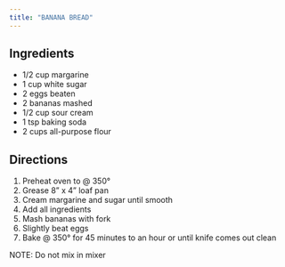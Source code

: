 ```yaml
---
title: "BANANA BREAD"
---
```


## Ingredients

* 1/2 cup margarine
* 1 cup white sugar
* 2 eggs beaten
* 2 bananas mashed
* 1/2 cup sour cream
* 1 tsp baking soda
* 2 cups all-purpose flour

## Directions
1. Preheat oven to @ 350°
2. Grease 8” x 4” loaf pan
3. Cream margarine and sugar until smooth
4. Add all ingredients
5. Mash bananas with fork
6. Slightly beat eggs
7. Bake @ 350° for 45 minutes to an hour or until knife comes out clean

NOTE:  Do not mix in mixer

